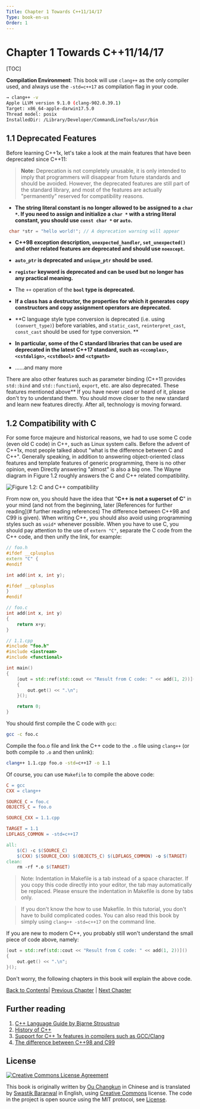 ```yaml
---
Title: Chapter 1 Towards C++11/14/17
Type: book-en-us
Order: 1
---
```


# Chapter 1 Towards C++11/14/17

[TOC]

**Compilation Environment**: This book will use `clang++` as the only compiler used, and always use the `-std=c++17` as compilation flag in your code.

```bash
→ clang++ -v
Apple LLVM version 9.1.0 (clang-902.0.39.1)
Target: x86_64-apple-darwin17.5.0
Thread model: posix
InstalledDir: /Library/Developer/CommandLineTools/usr/bin
```

## 1.1 Deprecated Features

Before learning C++1x, let's take a look at the main features that have been deprecated since C++11:

> **Note**: Deprecation is not completely unusable, it is only intended to imply that programmers will disappear from future standards and should be avoided. However, the deprecated features are still part of the standard library, and most of the features are actually "permanently" reserved for compatibility reasons.

- **The string literal constant is no longer allowed to be assigned to a `char *`. If you need to assign and initialize a `char *` with a string literal constant, you should use `const char *` or `auto`.**
```cpp
 char *str = "hello world!"; // A deprecation warning will appear
```
- **C++98 exception description, `unexpected_handler`, `set_unexpected()` and other related features are deprecated and should use `noexcept`.**

- **`auto_ptr` is deprecated and `unique_ptr` should be used.**

- **`register` keyword is deprecated and can be used but no longer has any practical meaning.**

- The `++` operation of the **`bool` type is deprecated.**

- **If a class has a destructor, the properties for which it generates copy constructors and copy assignment operators are deprecated.**

- **C language style type conversion is deprecated (i.e. using `(convert_type)`) before variables, and `static_cast`, `reinterpret_cast`, `const_cast` should be used for type conversion. **

- **In particular, some of the C standard libraries that can be used are deprecated in the latest C++17 standard, such as `<ccomplex>`, `<cstdalign>`, `<cstdbool>` and `<ctgmath>`**

- ……and many more

There are also other features such as parameter binding (C++11 provides `std::bind` and `std::function`), `export`, etc. are also deprecated. These features mentioned above** If you have never used or heard of it, please don't try to understand them. You should move closer to the new standard and learn new features directly. After all, technology is moving forward.

## 1.2 Compatibility with C

For some force majeure and historical reasons, we had to use some C code (even old C code) in C++, such as Linux system calls. Before the advent of C++1x, most people talked about "what is the difference between C and C++". Generally speaking, in addition to answering object-oriented class features and template features of generic programming, there is no other opinion, even Directly answering "almost" is also a big one. The Wayne diagram in Figure 1.2 roughly answers the C and C++ related compatibility.

![Figure 1.2: C and C++ compatibility](../../assets/figures/comparison.png)

From now on, you should have the idea that "**C++ is not a superset of C**" in your mind (and not from the beginning, later [References for further reading](# further reading references) The difference between C++98 and C99 is given). When writing C++, you should also avoid using programming styles such as `void*` whenever possible. When you have to use C, you should pay attention to the use of `extern "C"`, separate the C code from the C++ code, and then unify the link, for example:

```cpp
// foo.h
#ifdef __cplusplus
extern "C" {
#endif

int add(int x, int y);

#ifdef __cplusplus
}
#endif

// foo.c
int add(int x, int y) 
{
    return x+y;
}

// 1.1.cpp
#include "foo.h"
#include <iostream>
#include <functional>

int main() 
{
    [out = std::ref(std::cout << "Result from C code: " << add(1, 2))]()
    {
        out.get() << ".\n";
    }();

    return 0;
}
```
You should first compile the C code with `gcc`:

```bash
gcc -c foo.c
```

Compile the foo.o file and link the C++ code to the `.o` file using `clang++` (or both compile to `.o` and then unlink):

```bash
clang++ 1.1.cpp foo.o -std=c++17 -o 1.1
```

Of course, you can use `Makefile` to compile the above code:

```makefile
C = gcc
CXX = clang++

SOURCE_C = foo.c
OBJECTS_C = foo.o

SOURCE_CXX = 1.1.cpp

TARGET = 1.1
LDFLAGS_COMMON = -std=c++17

all:
	$(C) -c $(SOURCE_C)
	$(CXX) $(SOURCE_CXX) $(OBJECTS_C) $(LDFLAGS_COMMON) -o $(TARGET)
clean:
	rm -rf *.o $(TARGET)
```
> Note: Indentation in Makefile is a tab instead of a space character. If you copy this code directly into your editor, the tab may automatically be replaced. Please ensure the indentation in Makefile is done by tabs only.

> If you don't know the how to use Makefile. In this tutorial, you don't have to build complicated codes. You can also read this book by simply using `clang++ -std=c++17` on the command line.

If you are new to modern C++, you probably still won't understand the small piece of code above, namely:

```cpp
[out = std::ref(std::cout << "Result from C code: " << add(1, 2))]()
{
    out.get() << ".\n";
}();
```
Don't worry, the following chapters in this book will explain the above code.

[Back to Contents](./toc.md)| [Previous Chapter](./00-preface.md) | [Next Chapter](./01-intro.md)

## Further reading 

1. [C++ Language Guide by Bjarne Stroustrup](https://www.amazon.com/Tour-2nd-Depth-Bjarne-Stroustrup/dp/0134997832)
2. [History of C++ ](http://en.cppreference.com/w/cpp/language/history)
3. [Support for C++ 1x features in compilers such as GCC/Clang](http://en.cppreference.com/w/cpp/compiler_support)
4. [The difference between C++98 and C99](http://david.tribble.com/text/cdiffs.htm#C99-vs-CPP98)

## License

<a rel="license" href="http://creativecommons.org/licenses/by-nc-nd/4.0/"><img alt="Creative Commons License Agreement" style="border-width:0" src ="https://i.creativecommons.org/l/by-nc-nd/4.0/80x15.png" /></a>

This book is originally written by [Ou Changkun](https://github.com/changkun) in Chinese and is translated by [Swastik Baranwal](https://github.com/Delta456) in English, using [Creative Commons](http://creativecommons.org/licenses/by-Nc-nd/4.0/) license. The code in the project is open source using the MIT protocol, see [License](../../LICENSE).
